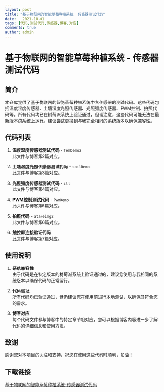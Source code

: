 ```yaml
---
layout: post
title: "基于物联网的智能草莓种植系统  传感器测试代码"
date:   2021-10-01
tags: [代码,测试代码,传感器,博客,对应]
comments: true
author: admin
---
```

# 基于物联网的智能草莓种植系统 - 传感器测试代码

## 简介

本仓库提供了基于物联网的智能草莓种植系统中各传感器的测试代码。这些代码包括温度湿度传感器、土壤湿度光照传感器、光照强度传感器、PWM控制、拍照代码等。所有代码均已在树莓派系统上验证通过，但请注意，这些代码可能无法在最新版本的系统上运行。建议尝试更换到与我完全相同的系统版本以确保兼容性。

## 代码列表

1. **温度湿度传感器测试代码** - `TemDemo2`  
   此文件与博客第2篇对应。

2. **土壤湿度光照传感器测试代码** - `soilDemo`  
   此文件与博客第3篇对应。

3. **光照强度传感器测试代码** - `ill`  
   此文件与博客第4篇对应。

4. **PWM控制测试代码** - `PwmDemo`  
   此文件与博客第5篇对应。

5. **拍照代码** - `atakeimg2`  
   此文件与博客第6篇对应。

6. **触控屏连接验证代码**  
   此文件与博客第7篇对应。

## 使用说明

1. **系统兼容性**  
   由于代码是在特定版本的树莓派系统上验证通过的，建议您使用与我相同的系统版本以确保代码的正常运行。

2. **代码验证**  
   所有代码均已验证通过，但仍建议您在使用前进行本地测试，以确保其符合您的需求。

3. **博客对应**  
   每个代码文件都与博客中的特定章节相对应，您可以根据博客内容进一步了解代码的详细信息和使用方法。

## 致谢

感谢您对本项目的关注和支持，祝您在使用这些代码时顺利，加油！

## 下载链接

[基于物联网的智能草莓种植系统-传感器测试代码](https://pan.quark.cn/s/26053a531e91)